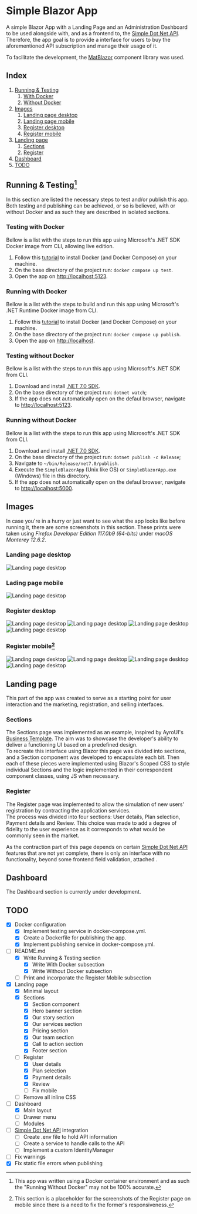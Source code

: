 # Simple Blazor App
A simple Blazor App with a Landing Page and an Administration Dashboard to be used alongside with, and as a frontend to, the [Simple Dot Net API](https://github.com/juni127/simple-dot-net-api). Therefore, the app goal is to provide a interface for users to buy the aforementioned API subscription and manage their usage of it.

To facilitate the development, the [MatBlazor](https://www.matblazor.com) component library was used.

## Index
1. [Running & Testing](#running--testing)
    1. [With Docker](#with-docker)
    2. [Without Docker](#without-docker)
2. [Images](#images)
    1. [Landing page desktop](#landing-page-desktop)
    2. [Landing page mobile](#landing-page-mobile)
    3. [Register desktop]()
    4. [Register mobile]()
3. [Landing page](#landing-page)
    1. [Sections](#sections)
    2. [Register](#register)
4. [Dashboard](#dashboard)
5. [TODO](#todo)

## Running & Testing[^1]
In this section are listed the necessary steps to test and/or publish this app. Both testing and publishing can be achieved, or so is believed, with or without Docker and as such they are described in isolated sections.

### Testing with Docker
Bellow is a list with the steps to run this app using Microsoft's .NET SDK Docker image from CLI, allowing live edition.

1. Follow this [tutorial](https://docs.docker.com/engine/install/ubuntu/) to install Docker (and Docker Compose) on your machine.
2. On the base directory of the project run: `docker compose up test`.
3. Open the app on [http://localhost:5123](http://localhost:5123).

### Running with Docker
Bellow is a list with the steps to build and run this app using Microsoft's .NET Runtime Docker image from CLI.

1. Follow this [tutorial](https://docs.docker.com/engine/install/ubuntu/) to install Docker (and Docker Compose) on your machine.
2. On the base directory of the project run: `docker compose up publish`.
3. Open the app on [http://localhost](http://localhost).

### Testing without Docker
Bellow is a list with the steps to run this app using Microsoft's .NET SDK from CLI.

1. Download and install [.NET 7.0 SDK](https://dotnet.microsoft.com/en-us/download/dotnet/7.0).
2. On the base directory of the project run: `dotnet watch`;
3. If the app does not automatically open on the defaul browser, navigate to [http://localhost:5123](http://localhost:5123).

### Running without Docker
Bellow is a list with the steps to run this app using Microsoft's .NET SDK from CLI.

1. Download and install [.NET 7.0 SDK](https://dotnet.microsoft.com/en-us/download/dotnet/7.0).
2. On the base directory of the project run: `dotnet publish -c Release`;
3. Navigate to `~/bin/Release/net7.0/publish`.
4. Execute the `SimpleBlazorApp` (Unix like OS) or `SimpleBlazorApp.exe` (Windows) file in this directory.
5. If the app does not automatically open on the defaul browser, navigate to [http://localhost:5000](http://localhost:5000).

[^1]: This app was written using a Docker container environment and as such the "Running Without Docker" may not be 100% accurate.

## Images
In case you're in a hurry or just want to see what the app looks like before running it, there are some screenshots in this section. These prints were taken using *Firefox Developer Edition 117.0b9 (64-bits)* under *macOS Monterey 12.6.2*.

### Landing page desktop
<img 
    title="Landing page desktop" 
    alt="Landing page desktop" 
    src="./Images/LandingPageSectionsDesktop.png"
/>

### Lading page mobile
<img 
    title="Landing page desktop" 
    alt="Landing page desktop" 
    src="./Images/LandingPageSectionsMobile.png"
/>

### Register desktop
<img 
    title="Landing page desktop" 
    alt="Landing page desktop" 
    src="./Images/RegisterUserDetailsDesktop.png"
/>
<img 
    title="Landing page desktop" 
    alt="Landing page desktop" 
    src="./Images/RegisterPlanSelectionDesktop.png"
/>
<img 
    title="Landing page desktop" 
    alt="Landing page desktop" 
    src="./Images/RegisterPaymentDetailsDesktop.png"
/>
<img 
    title="Landing page desktop" 
    alt="Landing page desktop" 
    src="./Images/RegisterReviewDesktop.png"
/>

### Register mobile[^2]

<img 
    title="Landing page desktop" 
    alt="Landing page desktop" 
    src="./Images/RegisterUserDetailsMobile.png"
/>
<img 
    title="Landing page desktop" 
    alt="Landing page desktop" 
    src="./Images/RegisterPlanSelectionMobile.png"
/>
<img 
    title="Landing page desktop" 
    alt="Landing page desktop" 
    src="./Images/RegisterPaymentDetailsMobile.png"
/>
<img 
    title="Landing page desktop" 
    alt="Landing page desktop" 
    src="./Images/RegisterReviewMobile.png"
/>

[^2]: This section is a placeholder for the screenshots of the Register page on mobile since there is a need to fix the former's responsiveness.

## Landing page
This part of the app was created to serve as a starting point for user interaction and the marketing, registration, and selling interfaces. 

### Sections
The Sections page was implemented as an example, inspired by AyroUI's [Business Template](https://demo.ayroui.com/templates/business-template). The aim was to showcase the developer's ability to deliver a functioning UI based on a predefined design.  
To recreate this interface using Blazor this page was divided into sections, and a Section component was developed to encapsulate each bit. Then each of these pieces were implemented using Blazor's Scoped CSS to style individual Sections and the logic implemented in their correspondent component classes, using JS when necessary.

### Register
The Register page was implemented to allow the simulation of new users' registration by contracting the application services.  
The process was divided into four sections: User details, Plan selection, Payment details and Review. This choice was made to add a degree of fidelity to the user experience as it corresponds to what would be commonly seen in the market.

As the contraction part of this page depends on certain [Simple Dot Net API](https://github.com/juni127/simple-dot-net-api) features that are not yet complete, there is only an interface with no functionality, beyond some frontend field validation, attached .

## Dashboard
The Dashboard section is currently under development.

## TODO
- [x] Docker configuration
    - [x] Implement testing service in docker-compose.yml.
    - [x] Create a Dockerfile for publishing the app.
    - [x] Implement publishing service in docker-compose.yml.
- [ ] README.md
    - [x] Write Running & Testing section
        - [x] Write With Docker subsection
        - [x] Write Without Docker subsection
    - [ ] Print and incorporate the Register Mobile subsection
- [x] Landing page
    - [x] Minimal layout
    - [x] Sections
        - [x] Section component
        - [x] Hero banner section
        - [x] Our story section
        - [x] Our services section
        - [x] Pricing section
        - [x] Our team section
        - [x] Call to action section
        - [x] Footer section
    - [ ] Register
        - [x] User details
        - [x] Plan selection
        - [x] Payment details
        - [x] Review
        - [ ] Fix mobile
    - [ ] Remove all inline CSS
- [ ] Dashboard
    - [x] Main layout
    - [ ] Drawer menu
    - [ ] Modules
- [ ] [Simple Dot Net API](https://github.com/juni127/simple-dot-net-api) integration
    - [ ] Create .env file to hold API information
    - [ ] Create a service to handle calls to the API
    - [ ] Implement a custom IdentityManager
- [ ] Fix warnings
- [x] Fix static file errors when publishing
